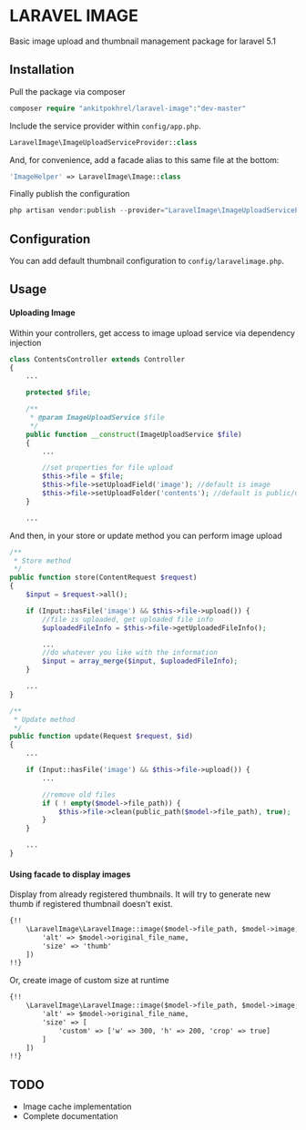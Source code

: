 # LARAVEL IMAGE
Basic image upload and thumbnail management package for laravel 5.1

## Installation

Pull the package via composer

```php
composer require "ankitpokhrel/laravel-image":"dev-master"
```

Include the service provider within `config/app.php`.

```php
LaravelImage\ImageUploadServiceProvider::class
```

And, for convenience, add a facade alias to this same file at the bottom:

```php
'ImageHelper' => LaravelImage\Image::class
```

Finally publish the configuration
```php
php artisan vendor:publish --provider="LaravelImage\ImageUploadServiceProvider"
```

## Configuration
You can add default thumbnail configuration to `config/laravelimage.php`.

## Usage

#### Uploading Image
Within your controllers, get access to image upload service via dependency injection
```php
class ContentsController extends Controller
{
    ...

    protected $file;

    /**
     * @param ImageUploadService $file
     */
    public function __construct(ImageUploadService $file)
    {
        ...

        //set properties for file upload
        $this->file = $file;
        $this->file->setUploadField('image'); //default is image
        $this->file->setUploadFolder('contents'); //default is public/uploads/contents
    }

    ...

```

And then, in your store or update method you can perform image upload
```php
/**
 * Store method
 */
public function store(ContentRequest $request)
{
    $input = $request->all();

    if (Input::hasFile('image') && $this->file->upload()) {
        //file is uploaded, get uploaded file info
        $uploadedFileInfo = $this->file->getUploadedFileInfo();

        ...
        //do whatever you like with the information
        $input = array_merge($input, $uploadedFileInfo);
    }

    ...
}

/**
 * Update method
 */
public function update(Request $request, $id)
{
    ...

    if (Input::hasFile('image') && $this->file->upload()) {
        ...

        //remove old files
        if ( ! empty($model->file_path)) {
            $this->file->clean(public_path($model->file_path), true);
        }
    }

    ...
}
```

#### Using facade to display images

Display from already registered thumbnails. It will try to generate new thumb if registered thumbnail doesn't exist.
```html
{!!
    \LaravelImage\LaravelImage::image($model->file_path, $model->image, [
        'alt' => $model->original_file_name,
        'size' => 'thumb'
    ])
!!}
```

Or, create image of custom size at runtime
```html
{!!
    \LaravelImage\LaravelImage::image($model->file_path, $model->image, [
        'alt' => $model->original_file_name,
        'size' => [
            'custom' => ['w' => 300, 'h' => 200, 'crop' => true]
        ]
    ])
!!}
```

## TODO
- Image cache implementation
- Complete documentation
